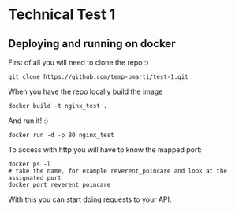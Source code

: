 # Technical Test 1 #
## Deploying and running on docker ##
First of all you will need to clone the repo :)
```
git clone https://github.com/temp-omarti/test-1.git
```
When you have the repo locally build the image
```
docker build -t nginx_test .
```
And run it! :)
```
docker run -d -p 80 nginx_test
```
To access with http you will have to know the mapped port:
```
docker ps -l
# take the name, for example reverent_poincare and look at the assignated port
docker port reverent_poincare
```
With this you can start doing requests to your API.
